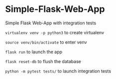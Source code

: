 # Simple-Flask-Web-App
Simple Flask Web-App with integration tests

`virtualenv venv -p python3` to create virtualenv

`source venv/bin/activate` to enter venv

`flask run` to launch the app

`flask reset-db` to flush the database

`python -m pytest tests/` to launch integration tests
